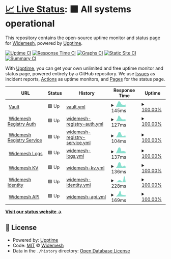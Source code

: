 # [📈 Live Status](https://status.widemesh.com): <!--live status--> **🟩 All systems operational**

This repository contains the open-source uptime monitor and status page for [Widemesh](https://widemesh.com), powered by [Upptime](https://github.com/upptime/upptime).

[![Uptime CI](https://github.com/widemeshio/status-page/workflows/Uptime%20CI/badge.svg)](https://github.com/widemeshio/status-page/actions?query=workflow%3A%22Uptime+CI%22)
[![Response Time CI](https://github.com/widemeshio/status-page/workflows/Response%20Time%20CI/badge.svg)](https://github.com/widemeshio/status-page/actions?query=workflow%3A%22Response+Time+CI%22)
[![Graphs CI](https://github.com/widemeshio/status-page/workflows/Graphs%20CI/badge.svg)](https://github.com/widemeshio/status-page/actions?query=workflow%3A%22Graphs+CI%22)
[![Static Site CI](https://github.com/widemeshio/status-page/workflows/Static%20Site%20CI/badge.svg)](https://github.com/widemeshio/status-page/actions?query=workflow%3A%22Static+Site+CI%22)
[![Summary CI](https://github.com/widemeshio/status-page/workflows/Summary%20CI/badge.svg)](https://github.com/widemeshio/status-page/actions?query=workflow%3A%22Summary+CI%22)

With [Upptime](https://upptime.js.org), you can get your own unlimited and free uptime monitor and status page, powered entirely by a GitHub repository. We use [Issues](https://github.com/widemeshio/status-page/issues) as incident reports, [Actions](https://github.com/widemeshio/status-page/actions) as uptime monitors, and [Pages](https://status.widemesh.com) for the status page.

<!--start: status pages-->
<!-- This summary is generated by Upptime (https://github.com/upptime/upptime) -->
<!-- Do not edit this manually, your changes will be overwritten -->
<!-- prettier-ignore -->
| URL | Status | History | Response Time | Uptime |
| --- | ------ | ------- | ------------- | ------ |
| <img alt="" src="https://icons.duckduckgo.com/ip3/vaulty.widemesh.com.ico" height="13"> [Vault](https://vaulty.widemesh.com/v1/sys/health) | 🟩 Up | [vault.yml](https://github.com/widemeshio/status-page/commits/HEAD/history/vault.yml) | <details><summary><img alt="Response time graph" src="./graphs/vault/response-time-week.png" height="20"> 145ms</summary><br><a href="https://status.widemesh.com/history/vault"><img alt="Response time 221" src="https://img.shields.io/endpoint?url=https%3A%2F%2Fraw.githubusercontent.com%2Fwidemeshio%2Fstatus-page%2FHEAD%2Fapi%2Fvault%2Fresponse-time.json"></a><br><a href="https://status.widemesh.com/history/vault"><img alt="24-hour response time 126" src="https://img.shields.io/endpoint?url=https%3A%2F%2Fraw.githubusercontent.com%2Fwidemeshio%2Fstatus-page%2FHEAD%2Fapi%2Fvault%2Fresponse-time-day.json"></a><br><a href="https://status.widemesh.com/history/vault"><img alt="7-day response time 145" src="https://img.shields.io/endpoint?url=https%3A%2F%2Fraw.githubusercontent.com%2Fwidemeshio%2Fstatus-page%2FHEAD%2Fapi%2Fvault%2Fresponse-time-week.json"></a><br><a href="https://status.widemesh.com/history/vault"><img alt="30-day response time 218" src="https://img.shields.io/endpoint?url=https%3A%2F%2Fraw.githubusercontent.com%2Fwidemeshio%2Fstatus-page%2FHEAD%2Fapi%2Fvault%2Fresponse-time-month.json"></a><br><a href="https://status.widemesh.com/history/vault"><img alt="1-year response time 221" src="https://img.shields.io/endpoint?url=https%3A%2F%2Fraw.githubusercontent.com%2Fwidemeshio%2Fstatus-page%2FHEAD%2Fapi%2Fvault%2Fresponse-time-year.json"></a></details> | <details><summary><a href="https://status.widemesh.com/history/vault">100.00%</a></summary><a href="https://status.widemesh.com/history/vault"><img alt="All-time uptime 99.95%" src="https://img.shields.io/endpoint?url=https%3A%2F%2Fraw.githubusercontent.com%2Fwidemeshio%2Fstatus-page%2FHEAD%2Fapi%2Fvault%2Fuptime.json"></a><br><a href="https://status.widemesh.com/history/vault"><img alt="24-hour uptime 100.00%" src="https://img.shields.io/endpoint?url=https%3A%2F%2Fraw.githubusercontent.com%2Fwidemeshio%2Fstatus-page%2FHEAD%2Fapi%2Fvault%2Fuptime-day.json"></a><br><a href="https://status.widemesh.com/history/vault"><img alt="7-day uptime 100.00%" src="https://img.shields.io/endpoint?url=https%3A%2F%2Fraw.githubusercontent.com%2Fwidemeshio%2Fstatus-page%2FHEAD%2Fapi%2Fvault%2Fuptime-week.json"></a><br><a href="https://status.widemesh.com/history/vault"><img alt="30-day uptime 100.00%" src="https://img.shields.io/endpoint?url=https%3A%2F%2Fraw.githubusercontent.com%2Fwidemeshio%2Fstatus-page%2FHEAD%2Fapi%2Fvault%2Fuptime-month.json"></a><br><a href="https://status.widemesh.com/history/vault"><img alt="1-year uptime 99.95%" src="https://img.shields.io/endpoint?url=https%3A%2F%2Fraw.githubusercontent.com%2Fwidemeshio%2Fstatus-page%2FHEAD%2Fapi%2Fvault%2Fuptime-year.json"></a></details>
| <img alt="" src="https://icons.duckduckgo.com/ip3/id-registry.widemesh.com.ico" height="13"> [Widemesh Registry Auth](https://id-registry.widemesh.com) | 🟩 Up | [widemesh-registry-auth.yml](https://github.com/widemeshio/status-page/commits/HEAD/history/widemesh-registry-auth.yml) | <details><summary><img alt="Response time graph" src="./graphs/widemesh-registry-auth/response-time-week.png" height="20"> 127ms</summary><br><a href="https://status.widemesh.com/history/widemesh-registry-auth"><img alt="Response time 224" src="https://img.shields.io/endpoint?url=https%3A%2F%2Fraw.githubusercontent.com%2Fwidemeshio%2Fstatus-page%2FHEAD%2Fapi%2Fwidemesh-registry-auth%2Fresponse-time.json"></a><br><a href="https://status.widemesh.com/history/widemesh-registry-auth"><img alt="24-hour response time 93" src="https://img.shields.io/endpoint?url=https%3A%2F%2Fraw.githubusercontent.com%2Fwidemeshio%2Fstatus-page%2FHEAD%2Fapi%2Fwidemesh-registry-auth%2Fresponse-time-day.json"></a><br><a href="https://status.widemesh.com/history/widemesh-registry-auth"><img alt="7-day response time 127" src="https://img.shields.io/endpoint?url=https%3A%2F%2Fraw.githubusercontent.com%2Fwidemeshio%2Fstatus-page%2FHEAD%2Fapi%2Fwidemesh-registry-auth%2Fresponse-time-week.json"></a><br><a href="https://status.widemesh.com/history/widemesh-registry-auth"><img alt="30-day response time 203" src="https://img.shields.io/endpoint?url=https%3A%2F%2Fraw.githubusercontent.com%2Fwidemeshio%2Fstatus-page%2FHEAD%2Fapi%2Fwidemesh-registry-auth%2Fresponse-time-month.json"></a><br><a href="https://status.widemesh.com/history/widemesh-registry-auth"><img alt="1-year response time 224" src="https://img.shields.io/endpoint?url=https%3A%2F%2Fraw.githubusercontent.com%2Fwidemeshio%2Fstatus-page%2FHEAD%2Fapi%2Fwidemesh-registry-auth%2Fresponse-time-year.json"></a></details> | <details><summary><a href="https://status.widemesh.com/history/widemesh-registry-auth">100.00%</a></summary><a href="https://status.widemesh.com/history/widemesh-registry-auth"><img alt="All-time uptime 99.95%" src="https://img.shields.io/endpoint?url=https%3A%2F%2Fraw.githubusercontent.com%2Fwidemeshio%2Fstatus-page%2FHEAD%2Fapi%2Fwidemesh-registry-auth%2Fuptime.json"></a><br><a href="https://status.widemesh.com/history/widemesh-registry-auth"><img alt="24-hour uptime 100.00%" src="https://img.shields.io/endpoint?url=https%3A%2F%2Fraw.githubusercontent.com%2Fwidemeshio%2Fstatus-page%2FHEAD%2Fapi%2Fwidemesh-registry-auth%2Fuptime-day.json"></a><br><a href="https://status.widemesh.com/history/widemesh-registry-auth"><img alt="7-day uptime 100.00%" src="https://img.shields.io/endpoint?url=https%3A%2F%2Fraw.githubusercontent.com%2Fwidemeshio%2Fstatus-page%2FHEAD%2Fapi%2Fwidemesh-registry-auth%2Fuptime-week.json"></a><br><a href="https://status.widemesh.com/history/widemesh-registry-auth"><img alt="30-day uptime 100.00%" src="https://img.shields.io/endpoint?url=https%3A%2F%2Fraw.githubusercontent.com%2Fwidemeshio%2Fstatus-page%2FHEAD%2Fapi%2Fwidemesh-registry-auth%2Fuptime-month.json"></a><br><a href="https://status.widemesh.com/history/widemesh-registry-auth"><img alt="1-year uptime 99.95%" src="https://img.shields.io/endpoint?url=https%3A%2F%2Fraw.githubusercontent.com%2Fwidemeshio%2Fstatus-page%2FHEAD%2Fapi%2Fwidemesh-registry-auth%2Fuptime-year.json"></a></details>
| <img alt="" src="https://icons.duckduckgo.com/ip3/registry.widemesh.com.ico" height="13"> [Widemesh Registry Service](https://registry.widemesh.com) | 🟩 Up | [widemesh-registry-service.yml](https://github.com/widemeshio/status-page/commits/HEAD/history/widemesh-registry-service.yml) | <details><summary><img alt="Response time graph" src="./graphs/widemesh-registry-service/response-time-week.png" height="20"> 104ms</summary><br><a href="https://status.widemesh.com/history/widemesh-registry-service"><img alt="Response time 168" src="https://img.shields.io/endpoint?url=https%3A%2F%2Fraw.githubusercontent.com%2Fwidemeshio%2Fstatus-page%2FHEAD%2Fapi%2Fwidemesh-registry-service%2Fresponse-time.json"></a><br><a href="https://status.widemesh.com/history/widemesh-registry-service"><img alt="24-hour response time 65" src="https://img.shields.io/endpoint?url=https%3A%2F%2Fraw.githubusercontent.com%2Fwidemeshio%2Fstatus-page%2FHEAD%2Fapi%2Fwidemesh-registry-service%2Fresponse-time-day.json"></a><br><a href="https://status.widemesh.com/history/widemesh-registry-service"><img alt="7-day response time 104" src="https://img.shields.io/endpoint?url=https%3A%2F%2Fraw.githubusercontent.com%2Fwidemeshio%2Fstatus-page%2FHEAD%2Fapi%2Fwidemesh-registry-service%2Fresponse-time-week.json"></a><br><a href="https://status.widemesh.com/history/widemesh-registry-service"><img alt="30-day response time 163" src="https://img.shields.io/endpoint?url=https%3A%2F%2Fraw.githubusercontent.com%2Fwidemeshio%2Fstatus-page%2FHEAD%2Fapi%2Fwidemesh-registry-service%2Fresponse-time-month.json"></a><br><a href="https://status.widemesh.com/history/widemesh-registry-service"><img alt="1-year response time 168" src="https://img.shields.io/endpoint?url=https%3A%2F%2Fraw.githubusercontent.com%2Fwidemeshio%2Fstatus-page%2FHEAD%2Fapi%2Fwidemesh-registry-service%2Fresponse-time-year.json"></a></details> | <details><summary><a href="https://status.widemesh.com/history/widemesh-registry-service">100.00%</a></summary><a href="https://status.widemesh.com/history/widemesh-registry-service"><img alt="All-time uptime 100.00%" src="https://img.shields.io/endpoint?url=https%3A%2F%2Fraw.githubusercontent.com%2Fwidemeshio%2Fstatus-page%2FHEAD%2Fapi%2Fwidemesh-registry-service%2Fuptime.json"></a><br><a href="https://status.widemesh.com/history/widemesh-registry-service"><img alt="24-hour uptime 100.00%" src="https://img.shields.io/endpoint?url=https%3A%2F%2Fraw.githubusercontent.com%2Fwidemeshio%2Fstatus-page%2FHEAD%2Fapi%2Fwidemesh-registry-service%2Fuptime-day.json"></a><br><a href="https://status.widemesh.com/history/widemesh-registry-service"><img alt="7-day uptime 100.00%" src="https://img.shields.io/endpoint?url=https%3A%2F%2Fraw.githubusercontent.com%2Fwidemeshio%2Fstatus-page%2FHEAD%2Fapi%2Fwidemesh-registry-service%2Fuptime-week.json"></a><br><a href="https://status.widemesh.com/history/widemesh-registry-service"><img alt="30-day uptime 100.00%" src="https://img.shields.io/endpoint?url=https%3A%2F%2Fraw.githubusercontent.com%2Fwidemeshio%2Fstatus-page%2FHEAD%2Fapi%2Fwidemesh-registry-service%2Fuptime-month.json"></a><br><a href="https://status.widemesh.com/history/widemesh-registry-service"><img alt="1-year uptime 100.00%" src="https://img.shields.io/endpoint?url=https%3A%2F%2Fraw.githubusercontent.com%2Fwidemeshio%2Fstatus-page%2FHEAD%2Fapi%2Fwidemesh-registry-service%2Fuptime-year.json"></a></details>
| <img alt="" src="https://icons.duckduckgo.com/ip3/logs.widemesh.com.ico" height="13"> [Widemesh Logs](https://logs.widemesh.com) | 🟩 Up | [widemesh-logs.yml](https://github.com/widemeshio/status-page/commits/HEAD/history/widemesh-logs.yml) | <details><summary><img alt="Response time graph" src="./graphs/widemesh-logs/response-time-week.png" height="20"> 137ms</summary><br><a href="https://status.widemesh.com/history/widemesh-logs"><img alt="Response time 210" src="https://img.shields.io/endpoint?url=https%3A%2F%2Fraw.githubusercontent.com%2Fwidemeshio%2Fstatus-page%2FHEAD%2Fapi%2Fwidemesh-logs%2Fresponse-time.json"></a><br><a href="https://status.widemesh.com/history/widemesh-logs"><img alt="24-hour response time 73" src="https://img.shields.io/endpoint?url=https%3A%2F%2Fraw.githubusercontent.com%2Fwidemeshio%2Fstatus-page%2FHEAD%2Fapi%2Fwidemesh-logs%2Fresponse-time-day.json"></a><br><a href="https://status.widemesh.com/history/widemesh-logs"><img alt="7-day response time 137" src="https://img.shields.io/endpoint?url=https%3A%2F%2Fraw.githubusercontent.com%2Fwidemeshio%2Fstatus-page%2FHEAD%2Fapi%2Fwidemesh-logs%2Fresponse-time-week.json"></a><br><a href="https://status.widemesh.com/history/widemesh-logs"><img alt="30-day response time 198" src="https://img.shields.io/endpoint?url=https%3A%2F%2Fraw.githubusercontent.com%2Fwidemeshio%2Fstatus-page%2FHEAD%2Fapi%2Fwidemesh-logs%2Fresponse-time-month.json"></a><br><a href="https://status.widemesh.com/history/widemesh-logs"><img alt="1-year response time 210" src="https://img.shields.io/endpoint?url=https%3A%2F%2Fraw.githubusercontent.com%2Fwidemeshio%2Fstatus-page%2FHEAD%2Fapi%2Fwidemesh-logs%2Fresponse-time-year.json"></a></details> | <details><summary><a href="https://status.widemesh.com/history/widemesh-logs">100.00%</a></summary><a href="https://status.widemesh.com/history/widemesh-logs"><img alt="All-time uptime 99.94%" src="https://img.shields.io/endpoint?url=https%3A%2F%2Fraw.githubusercontent.com%2Fwidemeshio%2Fstatus-page%2FHEAD%2Fapi%2Fwidemesh-logs%2Fuptime.json"></a><br><a href="https://status.widemesh.com/history/widemesh-logs"><img alt="24-hour uptime 100.00%" src="https://img.shields.io/endpoint?url=https%3A%2F%2Fraw.githubusercontent.com%2Fwidemeshio%2Fstatus-page%2FHEAD%2Fapi%2Fwidemesh-logs%2Fuptime-day.json"></a><br><a href="https://status.widemesh.com/history/widemesh-logs"><img alt="7-day uptime 100.00%" src="https://img.shields.io/endpoint?url=https%3A%2F%2Fraw.githubusercontent.com%2Fwidemeshio%2Fstatus-page%2FHEAD%2Fapi%2Fwidemesh-logs%2Fuptime-week.json"></a><br><a href="https://status.widemesh.com/history/widemesh-logs"><img alt="30-day uptime 100.00%" src="https://img.shields.io/endpoint?url=https%3A%2F%2Fraw.githubusercontent.com%2Fwidemeshio%2Fstatus-page%2FHEAD%2Fapi%2Fwidemesh-logs%2Fuptime-month.json"></a><br><a href="https://status.widemesh.com/history/widemesh-logs"><img alt="1-year uptime 99.94%" src="https://img.shields.io/endpoint?url=https%3A%2F%2Fraw.githubusercontent.com%2Fwidemeshio%2Fstatus-page%2FHEAD%2Fapi%2Fwidemesh-logs%2Fuptime-year.json"></a></details>
| <img alt="" src="https://icons.duckduckgo.com/ip3/challenger.widemesh.com.ico" height="13"> [Widemesh KV](https://challenger.widemesh.com) | 🟩 Up | [widemesh-kv.yml](https://github.com/widemeshio/status-page/commits/HEAD/history/widemesh-kv.yml) | <details><summary><img alt="Response time graph" src="./graphs/widemesh-kv/response-time-week.png" height="20"> 136ms</summary><br><a href="https://status.widemesh.com/history/widemesh-kv"><img alt="Response time 211" src="https://img.shields.io/endpoint?url=https%3A%2F%2Fraw.githubusercontent.com%2Fwidemeshio%2Fstatus-page%2FHEAD%2Fapi%2Fwidemesh-kv%2Fresponse-time.json"></a><br><a href="https://status.widemesh.com/history/widemesh-kv"><img alt="24-hour response time 135" src="https://img.shields.io/endpoint?url=https%3A%2F%2Fraw.githubusercontent.com%2Fwidemeshio%2Fstatus-page%2FHEAD%2Fapi%2Fwidemesh-kv%2Fresponse-time-day.json"></a><br><a href="https://status.widemesh.com/history/widemesh-kv"><img alt="7-day response time 136" src="https://img.shields.io/endpoint?url=https%3A%2F%2Fraw.githubusercontent.com%2Fwidemeshio%2Fstatus-page%2FHEAD%2Fapi%2Fwidemesh-kv%2Fresponse-time-week.json"></a><br><a href="https://status.widemesh.com/history/widemesh-kv"><img alt="30-day response time 192" src="https://img.shields.io/endpoint?url=https%3A%2F%2Fraw.githubusercontent.com%2Fwidemeshio%2Fstatus-page%2FHEAD%2Fapi%2Fwidemesh-kv%2Fresponse-time-month.json"></a><br><a href="https://status.widemesh.com/history/widemesh-kv"><img alt="1-year response time 211" src="https://img.shields.io/endpoint?url=https%3A%2F%2Fraw.githubusercontent.com%2Fwidemeshio%2Fstatus-page%2FHEAD%2Fapi%2Fwidemesh-kv%2Fresponse-time-year.json"></a></details> | <details><summary><a href="https://status.widemesh.com/history/widemesh-kv">100.00%</a></summary><a href="https://status.widemesh.com/history/widemesh-kv"><img alt="All-time uptime 99.94%" src="https://img.shields.io/endpoint?url=https%3A%2F%2Fraw.githubusercontent.com%2Fwidemeshio%2Fstatus-page%2FHEAD%2Fapi%2Fwidemesh-kv%2Fuptime.json"></a><br><a href="https://status.widemesh.com/history/widemesh-kv"><img alt="24-hour uptime 100.00%" src="https://img.shields.io/endpoint?url=https%3A%2F%2Fraw.githubusercontent.com%2Fwidemeshio%2Fstatus-page%2FHEAD%2Fapi%2Fwidemesh-kv%2Fuptime-day.json"></a><br><a href="https://status.widemesh.com/history/widemesh-kv"><img alt="7-day uptime 100.00%" src="https://img.shields.io/endpoint?url=https%3A%2F%2Fraw.githubusercontent.com%2Fwidemeshio%2Fstatus-page%2FHEAD%2Fapi%2Fwidemesh-kv%2Fuptime-week.json"></a><br><a href="https://status.widemesh.com/history/widemesh-kv"><img alt="30-day uptime 100.00%" src="https://img.shields.io/endpoint?url=https%3A%2F%2Fraw.githubusercontent.com%2Fwidemeshio%2Fstatus-page%2FHEAD%2Fapi%2Fwidemesh-kv%2Fuptime-month.json"></a><br><a href="https://status.widemesh.com/history/widemesh-kv"><img alt="1-year uptime 99.94%" src="https://img.shields.io/endpoint?url=https%3A%2F%2Fraw.githubusercontent.com%2Fwidemeshio%2Fstatus-page%2FHEAD%2Fapi%2Fwidemesh-kv%2Fuptime-year.json"></a></details>
| <img alt="" src="https://icons.duckduckgo.com/ip3/id.widemesh.com.ico" height="13"> [Widemesh Identity](https://id.widemesh.com) | 🟩 Up | [widemesh-identity.yml](https://github.com/widemeshio/status-page/commits/HEAD/history/widemesh-identity.yml) | <details><summary><img alt="Response time graph" src="./graphs/widemesh-identity/response-time-week.png" height="20"> 228ms</summary><br><a href="https://status.widemesh.com/history/widemesh-identity"><img alt="Response time 206" src="https://img.shields.io/endpoint?url=https%3A%2F%2Fraw.githubusercontent.com%2Fwidemeshio%2Fstatus-page%2FHEAD%2Fapi%2Fwidemesh-identity%2Fresponse-time.json"></a><br><a href="https://status.widemesh.com/history/widemesh-identity"><img alt="24-hour response time 84" src="https://img.shields.io/endpoint?url=https%3A%2F%2Fraw.githubusercontent.com%2Fwidemeshio%2Fstatus-page%2FHEAD%2Fapi%2Fwidemesh-identity%2Fresponse-time-day.json"></a><br><a href="https://status.widemesh.com/history/widemesh-identity"><img alt="7-day response time 228" src="https://img.shields.io/endpoint?url=https%3A%2F%2Fraw.githubusercontent.com%2Fwidemeshio%2Fstatus-page%2FHEAD%2Fapi%2Fwidemesh-identity%2Fresponse-time-week.json"></a><br><a href="https://status.widemesh.com/history/widemesh-identity"><img alt="30-day response time 218" src="https://img.shields.io/endpoint?url=https%3A%2F%2Fraw.githubusercontent.com%2Fwidemeshio%2Fstatus-page%2FHEAD%2Fapi%2Fwidemesh-identity%2Fresponse-time-month.json"></a><br><a href="https://status.widemesh.com/history/widemesh-identity"><img alt="1-year response time 206" src="https://img.shields.io/endpoint?url=https%3A%2F%2Fraw.githubusercontent.com%2Fwidemeshio%2Fstatus-page%2FHEAD%2Fapi%2Fwidemesh-identity%2Fresponse-time-year.json"></a></details> | <details><summary><a href="https://status.widemesh.com/history/widemesh-identity">100.00%</a></summary><a href="https://status.widemesh.com/history/widemesh-identity"><img alt="All-time uptime 99.95%" src="https://img.shields.io/endpoint?url=https%3A%2F%2Fraw.githubusercontent.com%2Fwidemeshio%2Fstatus-page%2FHEAD%2Fapi%2Fwidemesh-identity%2Fuptime.json"></a><br><a href="https://status.widemesh.com/history/widemesh-identity"><img alt="24-hour uptime 100.00%" src="https://img.shields.io/endpoint?url=https%3A%2F%2Fraw.githubusercontent.com%2Fwidemeshio%2Fstatus-page%2FHEAD%2Fapi%2Fwidemesh-identity%2Fuptime-day.json"></a><br><a href="https://status.widemesh.com/history/widemesh-identity"><img alt="7-day uptime 100.00%" src="https://img.shields.io/endpoint?url=https%3A%2F%2Fraw.githubusercontent.com%2Fwidemeshio%2Fstatus-page%2FHEAD%2Fapi%2Fwidemesh-identity%2Fuptime-week.json"></a><br><a href="https://status.widemesh.com/history/widemesh-identity"><img alt="30-day uptime 100.00%" src="https://img.shields.io/endpoint?url=https%3A%2F%2Fraw.githubusercontent.com%2Fwidemeshio%2Fstatus-page%2FHEAD%2Fapi%2Fwidemesh-identity%2Fuptime-month.json"></a><br><a href="https://status.widemesh.com/history/widemesh-identity"><img alt="1-year uptime 99.95%" src="https://img.shields.io/endpoint?url=https%3A%2F%2Fraw.githubusercontent.com%2Fwidemeshio%2Fstatus-page%2FHEAD%2Fapi%2Fwidemesh-identity%2Fuptime-year.json"></a></details>
| <img alt="" src="https://icons.duckduckgo.com/ip3/api.widemesh.com.ico" height="13"> [Widemesh API](https://api.widemesh.com) | 🟩 Up | [widemesh-api.yml](https://github.com/widemeshio/status-page/commits/HEAD/history/widemesh-api.yml) | <details><summary><img alt="Response time graph" src="./graphs/widemesh-api/response-time-week.png" height="20"> 169ms</summary><br><a href="https://status.widemesh.com/history/widemesh-api"><img alt="Response time 224" src="https://img.shields.io/endpoint?url=https%3A%2F%2Fraw.githubusercontent.com%2Fwidemeshio%2Fstatus-page%2FHEAD%2Fapi%2Fwidemesh-api%2Fresponse-time.json"></a><br><a href="https://status.widemesh.com/history/widemesh-api"><img alt="24-hour response time 119" src="https://img.shields.io/endpoint?url=https%3A%2F%2Fraw.githubusercontent.com%2Fwidemeshio%2Fstatus-page%2FHEAD%2Fapi%2Fwidemesh-api%2Fresponse-time-day.json"></a><br><a href="https://status.widemesh.com/history/widemesh-api"><img alt="7-day response time 169" src="https://img.shields.io/endpoint?url=https%3A%2F%2Fraw.githubusercontent.com%2Fwidemeshio%2Fstatus-page%2FHEAD%2Fapi%2Fwidemesh-api%2Fresponse-time-week.json"></a><br><a href="https://status.widemesh.com/history/widemesh-api"><img alt="30-day response time 204" src="https://img.shields.io/endpoint?url=https%3A%2F%2Fraw.githubusercontent.com%2Fwidemeshio%2Fstatus-page%2FHEAD%2Fapi%2Fwidemesh-api%2Fresponse-time-month.json"></a><br><a href="https://status.widemesh.com/history/widemesh-api"><img alt="1-year response time 224" src="https://img.shields.io/endpoint?url=https%3A%2F%2Fraw.githubusercontent.com%2Fwidemeshio%2Fstatus-page%2FHEAD%2Fapi%2Fwidemesh-api%2Fresponse-time-year.json"></a></details> | <details><summary><a href="https://status.widemesh.com/history/widemesh-api">100.00%</a></summary><a href="https://status.widemesh.com/history/widemesh-api"><img alt="All-time uptime 99.94%" src="https://img.shields.io/endpoint?url=https%3A%2F%2Fraw.githubusercontent.com%2Fwidemeshio%2Fstatus-page%2FHEAD%2Fapi%2Fwidemesh-api%2Fuptime.json"></a><br><a href="https://status.widemesh.com/history/widemesh-api"><img alt="24-hour uptime 100.00%" src="https://img.shields.io/endpoint?url=https%3A%2F%2Fraw.githubusercontent.com%2Fwidemeshio%2Fstatus-page%2FHEAD%2Fapi%2Fwidemesh-api%2Fuptime-day.json"></a><br><a href="https://status.widemesh.com/history/widemesh-api"><img alt="7-day uptime 100.00%" src="https://img.shields.io/endpoint?url=https%3A%2F%2Fraw.githubusercontent.com%2Fwidemeshio%2Fstatus-page%2FHEAD%2Fapi%2Fwidemesh-api%2Fuptime-week.json"></a><br><a href="https://status.widemesh.com/history/widemesh-api"><img alt="30-day uptime 100.00%" src="https://img.shields.io/endpoint?url=https%3A%2F%2Fraw.githubusercontent.com%2Fwidemeshio%2Fstatus-page%2FHEAD%2Fapi%2Fwidemesh-api%2Fuptime-month.json"></a><br><a href="https://status.widemesh.com/history/widemesh-api"><img alt="1-year uptime 99.94%" src="https://img.shields.io/endpoint?url=https%3A%2F%2Fraw.githubusercontent.com%2Fwidemeshio%2Fstatus-page%2FHEAD%2Fapi%2Fwidemesh-api%2Fuptime-year.json"></a></details>

<!--end: status pages-->

[**Visit our status website →**](https://status.widemesh.com)

## 📄 License

- Powered by: [Upptime](https://github.com/upptime/upptime)
- Code: [MIT](./LICENSE) © [Widemesh](https://widemesh.com)
- Data in the `./history` directory: [Open Database License](https://opendatacommons.org/licenses/odbl/1-0/)

